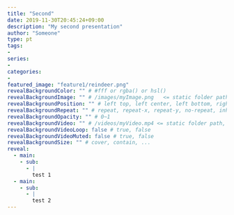 ```yaml
---
title: "Second"
date: 2019-11-30T20:45:24+09:00
description: "My second presentation"
author: "Someone"
type: pt
tags:
-
series:
-
categories:
-
featured_image: "feature1/reindeer.png"
revealBackgroundColor: "" # #fff or rgba() or hsl()
revealBackgroundImage: "" # /images/myImage.png   <= static folder path
revealBackgroundPosition: "" # left top, left center, left bottom, right top, right center ...
revealBackgroundRepeat: "" # repeat, repeat-x, repeat-y, no-repeat, inherit
revealBackgroundOpacity: "" # 0~1
revealBackgroundVideo: "" # /videos/myVideo.mp4 <= static folder path, A single video source, or a comma separated list of video sources.
revealBackgroundVideoLoop: false # true, false
revealBackgroundVideoMuted: false # true, false
revealBackgroundSize: "" # cover, contain, ...
reveal: 
  - main:
    - sub: 
      - |
        test 1
  - main:
    - sub: 
      - |
        test 2
---
```

